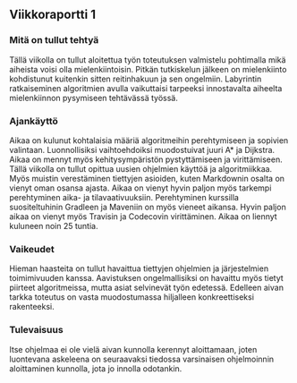 ## Viikkoraportti 1

### Mitä on tullut tehtyä

Tällä viikolla on tullut aloitettua työn toteutuksen valmistelu pohtimalla mikä aiheista voisi olla mielenkiintoisin. Pitkän tutkiskelun jälkeen on mielenkiinto kohdistunut kuitenkin sitten reitinhakuun ja sen ongelmiin. Labyrintin ratkaiseminen algoritmien avulla vaikuttaisi tarpeeksi innostavalta aiheelta mielenkiinnon pysymiseen tehtävässä työssä.

### Ajankäyttö

Aikaa on kulunut kohtalaisia määriä algoritmeihin perehtymiseen ja sopivien valintaan. Luonnollisiksi vaihtoehdoiksi muodostuivat juuri A* ja Dijkstra. Aikaa on mennyt myös kehitysympäristön pystyttämiseen ja virittämiseen. Tällä viikolla on tullut opittua uusien ohjelmien käyttöä ja algoritmiikkaa. Myös muistin verestäminen tiettyjen asioiden, kuten Markdownin osalta on vienyt oman osansa ajasta. Aikaa on vienyt hyvin paljon myös tarkempi perehtyminen aika- ja tilavaativuuksiin. Perehtyminen kurssilla suositeltuhinin Gradleen ja Maveniin on myös vieneet aikansa. Hyvin paljon aikaa on vienyt myös Travisin ja Codecovin virittäminen. Aikaa on liennyt kuluneen noin 25 tuntia.

### Vaikeudet

Hieman haasteita on tullut havaittua tiettyjen ohjelmien ja järjestelmien toimimivuuden kanssa. Aavistuksen ongelmallisiksi on havaittu myös tietyt piirteet algoritmeissa, mutta asiat selvinevät työn edetessä. Edelleen aivan tarkka toteutus on vasta muodostumassa hiljalleen konkreettiseksi rakenteeksi.

### Tulevaisuus

 Itse ohjelmaa ei ole vielä aivan kunnolla kerennyt aloittamaan, joten luontevana askeleena on seuraavaksi tiedossa varsinaisen ohjelmoinnin aloittaminen kunnolla, jota jo innolla odotankin.